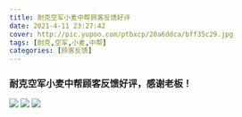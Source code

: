 ```yaml
---
title: 耐克空军小麦中帮顾客反馈好评
date: 2021-4-11 23:27:42
cover: http://pic.yupoo.com/ptbxcp/20a6ddca/bff35c29.jpg
tags: [耐克,空军,小麦,中帮]
categories: [顾客反馈]
---
```


###  耐克空军小麦中帮顾客反馈好评，感谢老板！
![](http://pic.yupoo.com/ptbxcp/87ff85e4/aee16627.jpg)
![](http://pic.yupoo.com/ptbxcp/808cff7c/ce9a40ec.jpg)
![](http://pic.yupoo.com/ptbxcp/20a6ddca/bff35c29.jpg)
